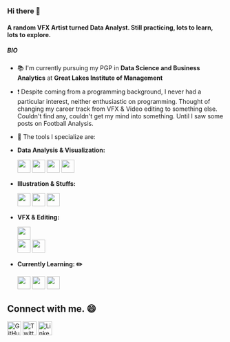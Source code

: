 ### Hi there 👋

#### A random VFX Artist turned Data Analyst. Still practicing, lots to learn, lots to explore. 

##### BIO

- :books: I'm currently pursuing my PGP in **Data Science and Business Analytics** at **Great Lakes Institute of Management**
- :heavy_exclamation_mark: Despite coming from a programming background, I never had a particular interest, neither enthusiastic on programming. Thought of changing my career track from VFX & Video editing to something else. Couldn't find any, couldn't get my mind into something. Until I saw some posts on Football Analysis.
- :wrench: The tools I specialize are:
- **Data Analysis & Visualization:**

  <code><img height="30" src="https://cdn-icons-png.flaticon.com/512/5968/5968350.png"></code>
  <code><img height="30" src="https://cdn-icons-png.flaticon.com/512/732/732220.png"></code>
  <code><img height="30" src="https://upload.wikimedia.org/wikipedia/commons/4/4b/Tableau_Logo.png"></code>
  <code><img height="30" src="https://cdn-icons.flaticon.com/png/512/4248/premium/4248443.png?token=exp=1638886155~hmac=b4df03b4c1cb9e7fd5b238397580dfc3"></code>

- **Illustration & Stuffs:**

  <code><img height="30" src="https://cdn-icons-png.flaticon.com/512/5968/5968472.png"></code>
  <code><img height="30" src="https://cdn-icons-png.flaticon.com/512/5968/5968520.png"></code>
  <code><img height="30" src="https://cdn-icons-png.flaticon.com/512/5968/5968705.png"></code>

- **VFX & Editing:**

  <code><img height="30" src="https://mpng.subpng.com/20180413/zrq/kisspng-rendering-iray-3d-computer-graphics-cinema-4d-comp-cine-5ad1407ba8a960.8575420215236629716909.jpg">     </code>
  <code><img height="30" src="https://cdn-icons-png.flaticon.com/512/5968/5968525.png"></code>
  <code><img height="30" src="https://download.blender.org/branding/blender_logo_socket.png"></code>
  
- **Currently Learning: :pencil2:**

  <code><img height="30" src="https://upload.wikimedia.org/wikipedia/commons/c/c6/PyTorch_logo_black.svg"></code>
  <code><img height="30" src="https://upload.wikimedia.org/wikipedia/commons/2/2d/Tensorflow_logo.svg"></code>
  <code><img height="30" src="https://upload.wikimedia.org/wikipedia/commons/3/32/OpenCV_Logo_with_text_svg_version.svg"></code>

## Connect with me. :smile:

<p align="left">
  <a href="https://github.com/BhuvaneshDaran"><img alt="GitHub" height="32" width="32" src="https://github.githubassets.com/images/modules/logos_page/GitHub-Mark.png"></a>
  <a href="https://twitter.com/Bhuvanesh_Daran/"><img alt="Twitter" height="32" width="32" src="https://github.com/peterthehan/peterthehan/blob/main/assets/twitter.svg"></a>
  <a href="https://www.linkedin.com/in/bhuvanendiran/"><img alt="LinkedIn" height="32" width="32" src="https://github.com/peterthehan/peterthehan/blob/main/assets/linkedin.svg"></a>
</p>
